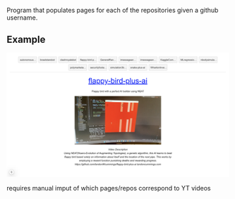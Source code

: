 Program that populates pages for each of the repositories given a github username.

## Example

![Logo](public/githubwebsitedemo.png "example of website")

requires manual imput of which pages/repos correspond to YT videos